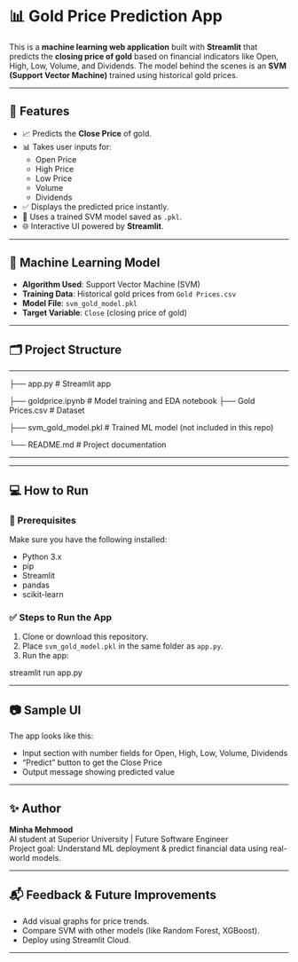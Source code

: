 # 📊 Gold Price Prediction App

This is a **machine learning web application** built with **Streamlit** that predicts the **closing price of gold** based on financial indicators like Open, High, Low, Volume, and Dividends. The model behind the scenes is an **SVM (Support Vector Machine)** trained using historical gold prices.

---

## 🚀 Features

- 📈 Predicts the **Close Price** of gold.
- 📊 Takes user inputs for:
  - Open Price
  - High Price
  - Low Price
  - Volume
  - Dividends
- ✅ Displays the predicted price instantly.
- 🧠 Uses a trained SVM model saved as `.pkl`.
- 🌐 Interactive UI powered by **Streamlit**.

---

## 🧠 Machine Learning Model

- **Algorithm Used**: Support Vector Machine (SVM)
- **Training Data**: Historical gold prices from `Gold Prices.csv`
- **Model File**: `svm_gold_model.pkl`
- **Target Variable**: `Close` (closing price of gold)

---

## 🗂️ Project Structure

---
├── app.py                  # Streamlit app

├── goldprice.ipynb         # Model training and EDA notebook
├── Gold Prices.csv         # Dataset

├── svm_gold_model.pkl      # Trained ML model (not included in this repo)

└── README.md               # Project documentation

---

---

## 💻 How to Run

### 📌 Prerequisites

Make sure you have the following installed:

- Python 3.x
- pip
- Streamlit
- pandas
- scikit-learn

### ✅ Steps to Run the App

1. Clone or download this repository.
2. Place `svm_gold_model.pkl` in the same folder as `app.py`.
3. Run the app:

streamlit run app.py

---

## 📷 Sample UI

The app looks like this:

- Input section with number fields for Open, High, Low, Volume, Dividends
- “Predict” button to get the Close Price
- Output message showing predicted value

---

## ✨ Author

**Minha Mehmood**  
AI student at Superior University | Future Software Engineer  
Project goal: Understand ML deployment & predict financial data using real-world models.

---

## 📬 Feedback & Future Improvements

- Add visual graphs for price trends.
- Compare SVM with other models (like Random Forest, XGBoost).
- Deploy using Streamlit Cloud.

---
